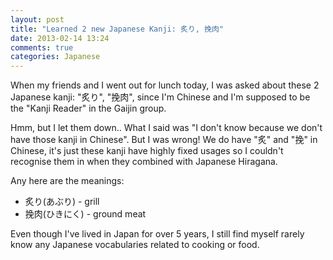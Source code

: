 ```yaml
---
layout: post
title: "Learned 2 new Japanese Kanji: 炙り, 挽肉"
date: 2013-02-14 13:24
comments: true
categories: Japanese
---
```


When my friends and I went out for lunch today, I was asked about these 2 Japanese kanji: "炙り", "挽肉", since I'm Chinese and I'm supposed to be the "Kanji Reader" in the Gaijin group.

Hmm, but I let them down.. What I said was "I don't know because we don't have those kanji in Chinese". But I was wrong! We do have "炙" and "挽" in Chinese, it's just these kanji have highly fixed usages so I couldn't recognise them in when they combined with Japanese Hiragana.

Any here are the meanings:

- 炙り(あぶり) - grill
- 挽肉(ひきにく) - ground meat

Even though I've lived in Japan for over 5 years, I still find myself rarely know any Japanese vocabularies related to cooking or food.